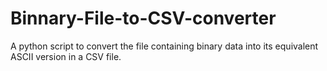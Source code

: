 # Binnary-File-to-CSV-converter
A python script to convert the file containing binary data into its equivalent ASCII version in a CSV file.
